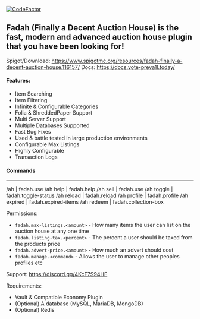 [![CodeFactor](https://www.codefactor.io/repository/github/prodpreva1l/fadah/badge)](https://www.codefactor.io/repository/github/prodpreva1l/fadah)
## Fadah (Finally a Decent Auction House) is the fast, modern and advanced auction house plugin that you have been looking for!

Spigot/Download: https://www.spigotmc.org/resources/fadah-finally-a-decent-auction-house.116157/
Docs: https://docs.vote-preva1l.today/

#### Features:
- Item Searching
- Item Filtering
- Infinite & Configurable Categories
- Folia & ShreddedPaper Support
- Multi Server Support
- Multiple Databases Supported
- Fast Bug Fixes
- Used & battle tested in large production environments
- Configurable Max Listings
- Highly Configurable
- Transaction Logs

#### Commands
----------------------------------------
/ah | fadah.use
/ah help | fadah.help
/ah sell <amount> | fadah.use
/ah toggle | fadah.toggle-status
/ah reload | fadah.reload
/ah profile | fadah.profile
/ah expired | fadah.expired-items
/ah redeem | fadah.collection-box

Permissions:
- `fadah.max-listings.<amount>` - How many items the user can list on the auction house at any one time
- `fadah.listing-tax.<percent>` - The percent a user should be taxed from the products price
- `fadah.advert-price.<amount>` - How much an advert should cost
- `fadah.manage.<command>` - Allows the user to manage other peoples profiles etc

Support: https://discord.gg/4KcF7S94HF

Requirements:
- Vault & Compatible Economy Plugin
- (Optional) A database (MySQL, MariaDB, MongoDB)
- (Optional) Redis

